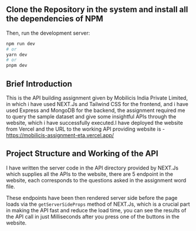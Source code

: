 ## Clone the Repository in the system and install all the dependencies of NPM

Then, run the development server:

```bash
npm run dev
# or
yarn dev
# or
pnpm dev
```

## Brief Introduction
 
This is the API building assignment given by Mobilicis India Private Limited, in which i have used NEXT.Js and Tailwind CSS for the frontend, and i have used Express and MongoDB for the backend, the assignment required me to query the sample dataset and give some insightful APIs through the website, which i have successfully executed.I have deployed the website from Vercel and the URL to the working API providing website is - https://mobilicis-assignment-eta.vercel.app/

## Project Structure and Working of the API 

I have written the server code in the API directory provided by NEXT.Js which supplies all the APIs to the website, there are 5 endpoint in the website, each corresponds to the questions asked in the assignment word file.

These endpoints have been then rendered server side before the page loads via the `getServerSideProps` method of NEXT.Js, which is a crucial part in making the API fast and reduce the load time, you can see the results of the API call in just Milliseconds after you press one of the buttons in the website.


